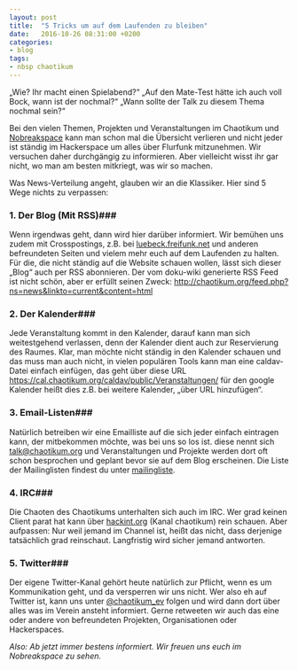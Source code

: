 ```yaml
---
layout: post
title:  "5 Tricks um auf dem Laufenden zu bleiben"
date:   2016-10-26 08:31:00 +0200
categories:
- blog
tags:
- nbsp chaotikum
---
```

„Wie? Ihr macht einen Spielabend?“ „Auf den Mate-Test hätte ich auch voll Bock, wann ist der nochmal?“ „Wann sollte der Talk zu diesem Thema nochmal sein?“

Bei den vielen Themen, Projekten und Veranstaltungen im Chaotikum und [Nobreakspace](https://chaotikum.org/hackerspace:nbsp) kann man schon mal die Übersicht verlieren und nicht jeder ist ständig im Hackerspace um alles über Flurfunk mitzunehmen. Wir versuchen daher durchgängig zu informieren. Aber vielleicht wisst ihr gar nicht, wo man am besten mitkriegt, was wir so machen.

Was News-Verteilung angeht, glauben wir an die Klassiker. Hier sind 5 Wege nichts zu verpassen:
<!--more-->
### 1. Der Blog (Mit RSS)###

Wenn irgendwas geht, dann wird hier darüber informiert. Wir bemühen uns zudem mit Crosspostings, z.B. bei [luebeck.freifunk.net](http://luebeck.freifunk.net/) und anderen befreundeten Seiten und vielem mehr euch auf dem Laufenden zu halten. Für die, die nicht ständig auf die Website schauen wollen, lässt sich dieser „Blog“ auch per RSS abonnieren. Der vom doku-wiki generierte RSS Feed ist nicht schön, aber er erfüllt seinen Zweck: http://chaotikum.org/feed.php?ns=news&linkto=current&content=html

### 2. Der Kalender###

Jede Veranstaltung kommt in den Kalender, darauf kann man sich weitestgehend verlassen, denn der Kalender dient auch zur Reservierung des Raumes. Klar, man möchte nicht ständig in den Kalender schauen und das muss man auch nicht, in vielen populären Tools kann man eine caldav-Datei einfach einfügen, das geht über diese URL https://cal.chaotikum.org/caldav/public/Veranstaltungen/ für den google Kalender heißt dies z.B. bei weitere Kalender, „über URL hinzufügen“.

### 3. Email-Listen###

Natürlich betreiben wir eine Emailliste auf die sich jeder einfach eintragen kann, der mitbekommen möchte, was bei uns so los ist. diese nennt sich talk@chaotikum.org und Veranstaltungen und Projekte werden dort oft schon besprochen und geplant bevor sie auf dem Blog erscheinen. Die Liste der Mailinglisten findest du unter [mailingliste](https://chaotikum.org/ag:infrastruktur:mailingliste).

### 4. IRC###

Die Chaoten des Chaotikums unterhalten sich auch im IRC. Wer grad keinen Client parat hat kann über [hackint.org](https://webirc.hackint.org/) (Kanal chaotikum) rein schauen. Aber aufpassen: Nur weil jemand im Channel ist, heißt das nicht, dass derjenige tatsächlich grad reinschaut. Langfristig wird sicher jemand antworten.

### 5. Twitter###

Der eigene Twitter-Kanal gehört heute natürlich zur Pflicht, wenn es um Kommunikation geht, und da versperren wir uns nicht. Wer also eh auf Twitter ist, kann uns unter [@chaotikum_ev](https://twitter.com/chaotikum_ev) folgen und wird dann dort über alles was im Verein ansteht informiert. Gerne retweeten wir auch das eine oder andere von befreundeten Projekten, Organisationen oder Hackerspaces.

*Also: Ab jetzt immer bestens informiert. Wir freuen uns euch im Nobreakspace zu sehen.*
